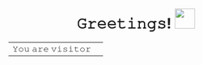 <h1 align="center">𝙶𝚛𝚎𝚎𝚝𝚒𝚗𝚐𝚜! <img src="https://media.giphy.com/media/hvRJCLFzcasrR4ia7z/giphy.gif" width="40"></h1>

<div align="center">
<table>
  <tr>
    <td>𝚈𝚘𝚞 𝚊𝚛𝚎 𝚟𝚒𝚜𝚒𝚝𝚘𝚛</td>
    <td><img src="https://profile-counter.glitch.me/aishwaryamensinkai/count.svg" alt="" /></td>
  </tr>
</table>
</div>
